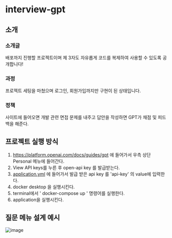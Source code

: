 ﻿# interview-gpt

## 소개

### 소개글
배포까지 진행할 프로젝트이며 제 3자도 자유롭게 코드를 복제하여 사용할 수 있도록 공개합니다!

### 과정
프로젝트 세팅을 마쳤으며 로그인, 회원가입까지만 구현이 된 상태입니다.

### 정책
사이트에 들어오면 개발 관련 면접 문제를 내주고 답안을 작성하면 GPT가 채점 및 피드백을 해준다.

## 프로젝트 실행 방식
1. https://platform.openai.com/docs/guides/gpt 에 들어가서 우측 상단 Personal 메뉴에 들어간다.
2. View API keys를 누른 후 open-api key 를 발급받는다.
3. [application.yml](src%2Fmain%2Fresources%2Fapplication.yml) 에 들어가서 발급 받은 api key 를 'api-key' 의 value에 입력한다.
4. docker desktop 을 실행시킨다.
5. terminal에서 ' docker-compose up ' 명령어를 실행한다.
6. application을 실행시킨다.

## 질문 메뉴 설계 예시
![image](https://github.com/lolmageap/interview-gpt/assets/96738163/bd10c43d-0c25-4a00-ab71-41c5fb9402f5)
